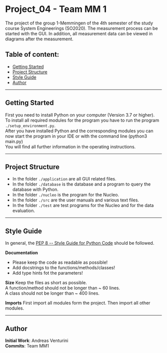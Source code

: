 # Project_04 - Team MM 1

The project of the group 1-Memmingen of the 4th semester of the study course System Engineerings (SO2020). 
The measurement process can be started with the GUI. In addition, all measurement data can be viewed in diagrams 
after the measurement. 

## Table of content:

- [Getting Started](#getting-started)
- [Project Structure](#project-structure)
- [Style Guide](#style-guide)
- [Author](#author)

---

## Getting Started

First you need to install Python on your computer (Version 3.7 or higher). <br>
To install all required modules for the program you have to run the program ```./setup_environment.py```. <br>
After you have installed Python and the corresponding modules you can now start the program in your IDE or with the 
command line (python3 main.py) <br>
You will find all further information in the operating instructions. 


---

## Project Structure

- In the folder ```./application``` are all GUI related files. 
- In the folder ```./database``` is the database and a program to query the database with Python. 
- In the folder ```./nucleo``` is the program for the Nucleo. 
- In the folder ```./src``` are the user manuals and various text files. 
- In the folder ```./test``` are test programs for the Nucleo and for the data evaluation. 


---

## Style Guide

In general, the [PEP 8 -- Style Guide for Python Code](https://www.python.org/dev/peps/pep-0008/) should be followed. 


**Documentation**
- Please keep the code as readable as possible!
- Add docstrings to the functions/methods/classes!
- Add type hints fot the parameters! 


**Size**
Keep the files as short as possible. <br>
A function/method should not be longer than ~ 60 lines. <br>
A class should not be longer than ~ 400 lines. 


**Imports**
First import all modules form the project. 
Then import all other modules. 

---


## Author

**Initial Work**: Andreas Venturini <br>
**Commits**: Team MM1 

